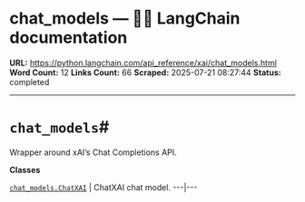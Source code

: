 # chat_models — 🦜🔗 LangChain  documentation

**URL:** https://python.langchain.com/api_reference/xai/chat_models.html
**Word Count:** 12
**Links Count:** 66
**Scraped:** 2025-07-21 08:27:44
**Status:** completed

---

# `chat_models`\#

Wrapper around xAI’s Chat Completions API.

**Classes**

[`chat_models.ChatXAI`](https://python.langchain.com/api_reference/xai/chat_models/langchain_xai.chat_models.ChatXAI.html#langchain_xai.chat_models.ChatXAI "langchain_xai.chat_models.ChatXAI") | ChatXAI chat model.   ---|---